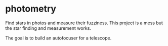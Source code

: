 # photometry

Find stars in photos and measure their fuzziness. This project is a mess but the star finding and measurement works.

The goal is to build an autofocuser for a telescope.

